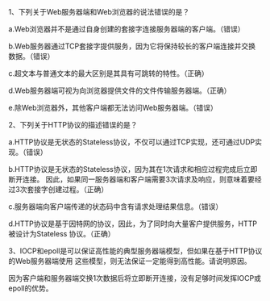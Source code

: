1、下列关于Web服务器端和Web浏览器的说法错误的是？

a.Web浏览器并不是通过自身创建的套接字连接服务器端的客户端。（错误）

b.Web服务器通过TCP套接字提供服务，因为它将保持较长的客户端连接并交换数据。（错误）

c.超文本与普通文本的最大区别是其具有可跳转的特性。（正确）

d.Web服务器端可视为向浏览器提供文件的文件传输服务器端。（正确）

e.除Web浏览器外，其他客户端都无法访问Web服务器端。（错误）

2、下列关于HTTP协议的描述错误的是？

a.HTTP协议是无状态的Stateless协议，不仅可以通过TCP实现，还可通过UDP实现。（错误）

b.HTTP协议是无状态的Stateless协议，因为其在1次请求和相应过程完成后立即断开连接。
因此，如果同一服务器端和客户端需要3次请求及响应，则意味着要经过3次套接字创建过程。（正确）

c.服务器端向客户端传递的状态码中含有请求处理结果信息。（错误）

d.HTTP协议是基于因特网的协议，因此，为了同时向大量客户提供服务，HTTP被设计为Stateless
协议。（正确）

3、IOCP和epoll是可以保证高性能的典型服务器端模型，但如果在基于HTTP协议的Web服务器端使用
这些模型，则无法保证一定能得到高性能。请说明原因。

因为客户端和服务器端交换1次数据后将立即断开连接，没有足够时间发挥IOCP或epoll的优势。